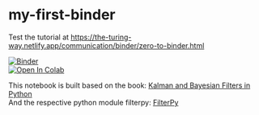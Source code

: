 # my-first-binder
Test the tutorial at https://the-turing-way.netlify.app/communication/binder/zero-to-binder.html

[![Binder](https://mybinder.org/badge_logo.svg)](https://mybinder.org/v2/gh/mn5hk/my-first-binder/HEAD) <br>
[![Open In Colab](https://commons.wikimedia.org/wiki/File:Google_Colaboratory_SVG_Logo.svg)](https://colab.research.google.com/github/mn5hk/my-first-binder/blob/main/00_intro_kalman_filter_bayesian_approach.ipynb)

This notebook is built based on the book: [Kalman and Bayesian Filters in Python](https://github.com/rlabbe/Kalman-and-Bayesian-Filters-in-Python/) <br>
And the respective python module filterpy: [FilterPy](https://github.com/rlabbe/filterpy)
